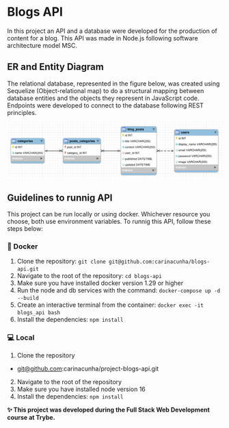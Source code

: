 # Blogs API #

In this project an API and a database were developed for the production of content for a blog. This API was made in Node.js following software architecture model MSC. 

## ER and Entity Diagram ##
The relational database, represented in the figure below, was created using Sequelize (Object-relational map) to do a structural mapping between database entities and the objects they represent in JavaScript code. Endpoints were developed to connect to the database following REST principles.

![alt Relational database](db.png "Relational database of Blog API")

## Guidelines to runnig API ##
This project can be run locally or using docker. Whichever resource you choose, both use environment variables. To runnig this API, follow these steps below:

### :whale: Docker ###
1. Clone the repository: ```git clone git@github.com:carinacunha/blogs-api.git```
2. Navigate to the root of the repository: ```cd blogs-api```
3. Make sure you have installed docker version 1.29 or higher
4. Run the node and db services with the command: ```docker-compose up -d --build```
5. Create an interactive terminal from the container: ```docker exec -it blogs_api bash```
6. Install the dependencies: ```npm install```

### :computer: Local ###
1. Clone the repository 
  - git@github.com:carinacunha/project-blogs-api.git
2. Navigate to the root of the repository
3. Make sure you have installed node version 16
4. Install the dependencies: ```npm install```

**✨ This project was developed during the Full Stack Web Development course at Trybe.**

